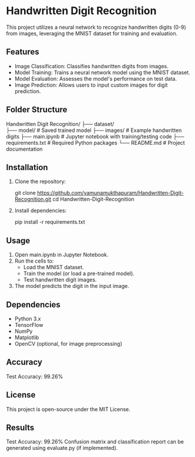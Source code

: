 
# Handwritten Digit Recognition

This project utilizes a neural network to recognize handwritten digits (0-9) from images, leveraging the MNIST dataset for training and evaluation.

## Features

- Image Classification: Classifies handwritten digits from images.
- Model Training: Trains a neural network model using the MNIST dataset.
- Model Evaluation: Assesses the model's performance on test data.
- Image Prediction: Allows users to input custom images for digit prediction.

## Folder Structure

Handwritten Digit Recognition/
├── dataset/            
├── model/              # Saved trained model
├── images/             # Example handwritten digits
├── main.ipynb          # Jupyter notebook with training/testing code
├── requirements.txt    # Required Python packages
└── README.md           # Project documentation

## Installation

1. Clone the repository:

   git clone https://github.com/yamunamukthapuram/Handwritten-Digit-Recognition.git
   cd Handwritten-Digit-Recognition

2. Install dependencies:

   pip install -r requirements.txt

## Usage

1. Open main.ipynb in Jupyter Notebook.
2. Run the cells to:
   - Load the MNIST dataset.
   - Train the model (or load a pre-trained model).
   - Test handwritten digit images.
3. The model predicts the digit in the input image.

## Dependencies

- Python 3.x
- TensorFlow
- NumPy
- Matplotlib
- OpenCV (optional, for image preprocessing)

## Accuracy

Test Accuracy: 99.26%

## License

This project is open-source under the MIT License.

## Results

Test Accuracy: 99.26%
Confusion matrix and classification report can be generated using evaluate.py (if implemented).


